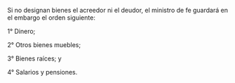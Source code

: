 Si no designan bienes el acreedor ni el deudor, el ministro de fe guardará en el embargo el orden siguiente:

1° Dinero;

2° Otros bienes muebles;

3° Bienes raíces; y

4° Salarios y pensiones.